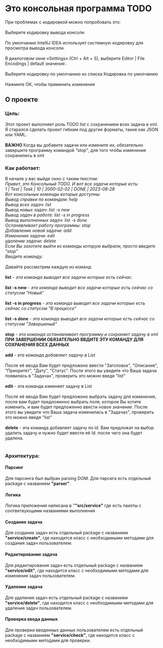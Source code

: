 # Это консольная программа TODO
При проблемах с кодировкой можно попробовать это:
</br>
</br>
Выберите кодировку вывода консоли
</br>
</br>
По умолчанию IntelliJ IDEA использует системную кодировку для просмотра вывода консоли.
</br>
</br>
В диалоговом окне «Settings» (Ctrl + Alt + S), выберите Editor | File Encodings | default значения .
</br>
</br>
Выберите кодировку по умолчанию из списка Кодировка по умолчанию
</br>
</br>
Нажмите ОК, чтобы применить изменения

<h2>О проекте</h2>
<h3>Цель:</h3>
Этот проект выполняет роль TODO list с сохранением всех задача в xml.
Я старался сделать проект гибким под другие форматы, такие как JSON или YAML.
</br>
</br>
<b>ВАЖНО</b> Когда вы добавите задачи или измените их, 
обязательно завершите программу командой <i>"stop"</i>,
для того чтобы изменения сохранились в xml

<h3>Как работает:</h3>
В начале у вас выйде окно с таким текстом:
<i>
</br>
Привет, это Консольный TODO. И вот все задачи которые есть:
</br>
1 | Test | Task | 10 | 2000-02-02 | DONE | 2023-08-28
</br>
Вот консольные команды которые доступны:
</br>
Вывод справки по командам: help
</br>
Вывод всех задач: list
</br>
Вывод новых задач: list -s new
</br>
Вывод задач в работе: list -s in progress
</br>
Вывод выполненных задач: list -s done
</br>
Останавливает работу программы: stop
</br>
Добавление новой задачи: add
</br>
Изменение задачи: edit
</br>
удаление задачи: delete
</br>
Если Вы захотите выйти из команды которую выбрали, просто введите "stop"
</br>
Введите команду: 
</i>
</br>
</br>
Давайте рассмотрим каждую из команд:

</br>
</br>
<b>list</b> - <i>эта команда выводит все задачи которые есть сейчас.</i>
</br>
</br>
<b>list -s new</b> - <i>эта команда выводит все задачи которые есть сейчас со статусом "Новый"</i>
</br>
</br>
<b>list -s in progress</b> - <i>эта команда выводит все задачи которые есть сейчас со статусом "В процессе"</i>
</br>
</br>
<b>list -s done</b> - <i>эта команда выводит все задачи которые есть сейчас со статусом "Завершеный"</i>
</br>
</br>
<b>stop</b> - <i>эта команда останавливает программу и сохраняет задачу в xml</i>
</br>
<b>ПРИ ЗАВЕРШЕНИИ ОБЯЗАТЕЛЬНО ВВДИТЕ ЭТУ КОМАНДУ ДЛЯ СОХРАНЕНИЯ ВСЕХ ДАННЫХ</b>
</br>
</br>
<b>add</b> - <i>эта команда добавляет задачу в List</i>
</br>
</br>
После её ввода Вам будет предложено ввести "Заголовок", "Описание", "Приоритет", "Дату", "Статус".
После этого вы увидите что Ваша задача появилась в "Задачах", проверить это можно введя "list"
</br>
</br>
<b>edit</b> - эта команда изменяет задачу в List
</br>
</br>
После её ввода Вам будет предложено выбрать задачу для изменения, после вам будет предложенно выбрать поля, которое Вы хотите изменить, и вам будет предложенно ввести новое значение.
После этого вы увидите что Ваша задача изменилась в "Задачах", проверить это можно введя "list"
</br>
</br>
<b>delete</b> - эта команда добавляет задачу по id. Вам предложат на выбор удалить задачу и нужно будет ввести её Id. после чего она будет удалена.
</br>
</br>

<h3>Архитектура:</h3>
<h4>Парсинг</h4>
Для парсинга был выбран parsing DOM. 
Для парсига есть отдельный package с названием <b>"parser"</b>.
<h4>Логика</h4>
Логика приложения написана в "<b>"src/service"</b> где есть пакеты с соответвующими названиями выполнения

<h4>Создание задача</h4>
Для создание задач есть отдельный package с названием <b>"service/create"</b>, где находится класс
с необходимыми методами для создания задач пользователем.

<h4>Редактирование задача</h4>
Для редактирования задач есть отдельный package с названием <b>"service/edit"</b>, где находится класс
с необходимыми методами для изменения задач пользователем.

<h4>Удаление задача</h4>
Для удаления задач есть отдельный package с названием <b>"service/delete"</b>, где находится класс
с необходимыми методами для удаления задач пользователем.

<h4>Проверка ввода данных</h4>
Для проверки введенных данных пользователем есть отдельный package с названием <b>"service/check"</b>, где находится класс
с необходимыми методами для проверки.


